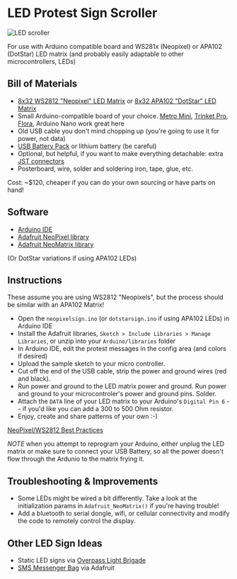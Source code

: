 LED Protest Sign Scroller
================================

![LED scroller](http://i.giphy.com/gQoLZwt0bDpok.gif)

For use with Arduino compatible board and WS281x (Neopixel) or APA102 (DotStar) LED matrix (and probably easily adaptable to other microcontrollers, LEDs)

Bill of Materials
------------

* [8x32 WS2812 "Neopixel" LED Matrix](https://www.adafruit.com/product/2294) or [8x32 APA102 "DotStar" LED Matrix](https://www.adafruit.com/product/2736)
* Small Arduino-compatible board of your choice. [Metro Mini](https://www.adafruit.com/products/2590), [Trinket Pro](https://www.adafruit.com/products/2000), [Flora](https://www.adafruit.com/product/659), Arduino Nano work great here
* Old USB cable you don't mind chopping up (you're going to use it for power, not data)
* [USB Battery Pack](https://www.adafruit.com/product/1959) or lithium battery (be careful)
* Optional, but helpful, if you want to make everything detachable: extra [JST connectors](https://www.adafruit.com/products/1663)
* Posterboard, wire, solder and soldering iron, tape, glue, etc.

Cost: ~$120, cheaper if you can do your own sourcing or have parts on hand!

Software
------------
* [Arduino IDE](https://www.arduino.cc/en/main/software)
* [Adafruit NeoPixel library](https://github.com/adafruit/Adafruit_NeoPixel)
* [Adafruit NeoMatrix library](https://github.com/adafruit/Adafruit_NeoMatrix)

(Or DotStar variations if using APA102 LEDs)

Instructions
------------
These assume you are using WS2812 "Neopixels", but the process should be similar with an APA102 Matrix!

* Open the `neopixelsign.ino` (or `dotstarsign.ino` if using APA102 LEDs) in Arduino IDE
* Install the Adafruit libraries, `Sketch > Include Libraries > Manage Libraries`, or unzip into your `Arduino/libraries` folder
* In Arduino IDE, edit the protest messages in the config area (and colors if desired)
* Upload the sample sketch to your micro controller. 
* Cut off the end of the USB cable, strip the power and ground wires (red and black).
* Run power and ground to the LED matrix power and ground. Run power and ground to your microcontroler's power and ground pins. Solder. 
* Attach the `DATA` line of your LED matrix to your Arduino's `Digital Pin 6` -- if you'd like you can add a 300 to 500 Ohm resistor.
* Enjoy, create and share patterns of your own :-)

[NeoPixel/WS2812 Best Practices](https://learn.adafruit.com/adafruit-neopixel-uberguide/best-practices)

*NOTE* when you attempt to reprogram your Arduino, either unplug the LED matrix or make sure to connect your USB Battery, so all the power doesn't flow through the Ardunio to the matrix frying it. 

Troubleshooting & Improvements
------------

* Some LEDs might be wired a bit differently. Take a look at the initialization params in `Adafruit_NeoMatrix()` if you're having trouble!
* Add a bluetooth to serial dongle, wifi, or cellular connectivity and modify the code to remotely control the display.

Other LED Sign Ideas
------------
* Static LED signs via [Overpass Light Brigade](https://www.dailykos.com/story/2011/11/18/1037625/--Make-Diary-DIY-LED-Signs-To-Light-Up-The-Night)
* [SMS Messenger Bag](https://learn.adafruit.com/smssenger-bag) via Adafruit
